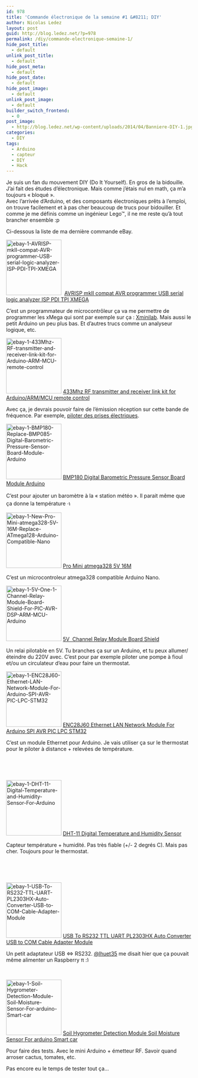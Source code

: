 ```yaml
---
id: 978
title: 'Commande électronique de la semaine #1 &#8211; DIY'
author: Nicolas Ledez
layout: post
guid: http://blog.ledez.net/?p=978
permalink: /diy/commande-electronique-semaine-1/
hide_post_title:
  - default
unlink_post_title:
  - default
hide_post_meta:
  - default
hide_post_date:
  - default
hide_post_image:
  - default
unlink_post_image:
  - default
builder_switch_frontend:
  - 0
post_image:
  - http://blog.ledez.net/wp-content/uploads/2014/04/Banniere-DIY-1.jpg
categories:
  - DIY
tags:
  - Arduino
  - capteur
  - DIY
  - Hack
---
```

Je suis un fan du mouvement DIY (Do It Yourself). En gros de la bidouille.  
J&rsquo;ai fait des études d&rsquo;électronique. Mais comme j&rsquo;étais nul en math, ça m&rsquo;a toujours &laquo;&nbsp;bloqué&nbsp;&raquo;.  
Avec l’arrivée d’Arduino, et des composants électroniques prêts à l’emploi, on trouve facilement et à pas cher beaucoup de trucs pour bidouiller. Et comme je me définis comme un ingénieur Lego™, il ne me reste qu&rsquo;à tout brancher ensemble :p

Ci-dessous la liste de ma dernière commande eBay.<!--more-->

[<img class="alignnone size-thumbnail wp-image-969" alt="ebay-1-AVRISP-mkII-compat-AVR-programmer-USB-serial-logic-analyzer-ISP-PDI-TPI-XMEGA" src="http://blog.ledez.net/wp-content/uploads/2014/04/ebay-1-AVRISP-mkII-compat-AVR-programmer-USB-serial-logic-analyzer-ISP-PDI-TPI-XMEGA-150x150.jpg" width="150" height="150" srcset="http://blog.ledez.net/wp-content/uploads/2014/04/ebay-1-AVRISP-mkII-compat-AVR-programmer-USB-serial-logic-analyzer-ISP-PDI-TPI-XMEGA-150x150.jpg 150w, http://blog.ledez.net/wp-content/uploads/2014/04/ebay-1-AVRISP-mkII-compat-AVR-programmer-USB-serial-logic-analyzer-ISP-PDI-TPI-XMEGA-300x300.jpg 300w, http://blog.ledez.net/wp-content/uploads/2014/04/ebay-1-AVRISP-mkII-compat-AVR-programmer-USB-serial-logic-analyzer-ISP-PDI-TPI-XMEGA.jpg 500w" sizes="(max-width: 150px) 100vw, 150px" />][1]  [AVRISP mkII compat AVR programmer USB serial logic analyzer ISP PDI TPI XMEGA][2]

C&rsquo;est un programmateur de microcontrôleur ça va me permettre de programmer les xMega qui sont par exemple sur ça : [Xminilab][3]. Mais aussi le petit Arduino un peu plus bas. Et d&rsquo;autres trucs comme un analyseur logique, etc.

[<img class="alignnone size-thumbnail wp-image-967" alt="ebay-1-433Mhz-RF-transmitter-and-receiver-link-kit-for-Arduino-ARM-MC​U-remote-control" src="http://blog.ledez.net/wp-content/uploads/2014/04/ebay-1-433Mhz-RF-transmitter-and-receiver-link-kit-for-Arduino-ARM-MC​U-remote-control-150x150.jpg" width="150" height="150" srcset="http://blog.ledez.net/wp-content/uploads/2014/04/ebay-1-433Mhz-RF-transmitter-and-receiver-link-kit-for-Arduino-ARM-MC​U-remote-control-150x150.jpg 150w, http://blog.ledez.net/wp-content/uploads/2014/04/ebay-1-433Mhz-RF-transmitter-and-receiver-link-kit-for-Arduino-ARM-MC​U-remote-control-300x300.jpg 300w" sizes="(max-width: 150px) 100vw, 150px" />][4] [433Mhz RF transmitter and receiver link kit for Arduino/ARM/MC​U remote control][5]

Avec ça, je devrais pouvoir faire de l&rsquo;émission réception sur cette bande de fréquence. Par exemple, [piloter des prises électriques][6].

[<img class="alignnone size-thumbnail wp-image-970" alt="ebay-1-BMP180-Replace-BMP085-Digital-Barometric-Pressure-Sensor-Board-Module-Arduino" src="http://blog.ledez.net/wp-content/uploads/2014/04/ebay-1-BMP180-Replace-BMP085-Digital-Barometric-Pressure-Sensor-Board-Module-Arduino-150x150.jpg" width="150" height="150" srcset="http://blog.ledez.net/wp-content/uploads/2014/04/ebay-1-BMP180-Replace-BMP085-Digital-Barometric-Pressure-Sensor-Board-Module-Arduino-150x150.jpg 150w, http://blog.ledez.net/wp-content/uploads/2014/04/ebay-1-BMP180-Replace-BMP085-Digital-Barometric-Pressure-Sensor-Board-Module-Arduino-300x300.jpg 300w, http://blog.ledez.net/wp-content/uploads/2014/04/ebay-1-BMP180-Replace-BMP085-Digital-Barometric-Pressure-Sensor-Board-Module-Arduino-1024x1024.jpg 1024w, http://blog.ledez.net/wp-content/uploads/2014/04/ebay-1-BMP180-Replace-BMP085-Digital-Barometric-Pressure-Sensor-Board-Module-Arduino.jpg 1600w" sizes="(max-width: 150px) 100vw, 150px" />][7] [BMP180 Digital Barometric Pressure Sensor Board Module Arduino][8]

<span style="line-height: 1.5em;">C&rsquo;est pour ajouter un baromètre à la &laquo;&nbsp;station météo&nbsp;&raquo;. Il parait même que ça donne la température <img src="https://blog.ledez.net/wp-includes/images/smilies/simple-smile.png" alt=":)" class="wp-smiley" style="height: 1em; max-height: 1em;" /></span>

[<img class="alignnone size-thumbnail wp-image-973" alt="ebay-1-New-Pro-Mini-atmega328-5V-16M-Replace-ATmega128-Arduino-Compatible-Nano" src="http://blog.ledez.net/wp-content/uploads/2014/04/ebay-1-New-Pro-Mini-atmega328-5V-16M-Replace-ATmega128-Arduino-Compatible-Nano-150x150.jpg" width="150" height="150" srcset="http://blog.ledez.net/wp-content/uploads/2014/04/ebay-1-New-Pro-Mini-atmega328-5V-16M-Replace-ATmega128-Arduino-Compatible-Nano-150x150.jpg 150w, http://blog.ledez.net/wp-content/uploads/2014/04/ebay-1-New-Pro-Mini-atmega328-5V-16M-Replace-ATmega128-Arduino-Compatible-Nano-300x300.jpg 300w, http://blog.ledez.net/wp-content/uploads/2014/04/ebay-1-New-Pro-Mini-atmega328-5V-16M-Replace-ATmega128-Arduino-Compatible-Nano.jpg 500w" sizes="(max-width: 150px) 100vw, 150px" />][9] [Pro Mini atmega328 5V 16M][10]

C&rsquo;est un microcontroleur atmega328 compatible Arduino Nano.

[<img class="alignnone size-thumbnail wp-image-966" alt="ebay-1-5V-One-1-Channel-Relay-Module-Board-Shield-For-PIC-AVR-DSP-ARM-MCU-Arduino" src="http://blog.ledez.net/wp-content/uploads/2014/04/ebay-1-5V-One-1-Channel-Relay-Module-Board-Shield-For-PIC-AVR-DSP-ARM-MCU-Arduino-150x150.jpg" width="150" height="150" srcset="http://blog.ledez.net/wp-content/uploads/2014/04/ebay-1-5V-One-1-Channel-Relay-Module-Board-Shield-For-PIC-AVR-DSP-ARM-MCU-Arduino-150x150.jpg 150w, http://blog.ledez.net/wp-content/uploads/2014/04/ebay-1-5V-One-1-Channel-Relay-Module-Board-Shield-For-PIC-AVR-DSP-ARM-MCU-Arduino-300x300.jpg 300w, http://blog.ledez.net/wp-content/uploads/2014/04/ebay-1-5V-One-1-Channel-Relay-Module-Board-Shield-For-PIC-AVR-DSP-ARM-MCU-Arduino.jpg 500w" sizes="(max-width: 150px) 100vw, 150px" />][11] [5V  Channel Relay Module Board Shield][12]

Un relai pilotable en 5V. Tu branches ça sur un Arduino, et tu peux allumer/éteindre du 220V avec. C&rsquo;est pour par exemple piloter une pompe à fioul et/ou un circulateur d&rsquo;eau pour faire un thermostat.

[<img class="alignnone size-thumbnail wp-image-972" alt="ebay-1-ENC28J60-Ethernet-LAN-Network-Module-For-Arduino-SPI-AVR-PIC-LPC-STM32" src="http://blog.ledez.net/wp-content/uploads/2014/04/ebay-1-ENC28J60-Ethernet-LAN-Network-Module-For-Arduino-SPI-AVR-PIC-LPC-STM32-150x150.jpg" width="150" height="150" srcset="http://blog.ledez.net/wp-content/uploads/2014/04/ebay-1-ENC28J60-Ethernet-LAN-Network-Module-For-Arduino-SPI-AVR-PIC-LPC-STM32-150x150.jpg 150w, http://blog.ledez.net/wp-content/uploads/2014/04/ebay-1-ENC28J60-Ethernet-LAN-Network-Module-For-Arduino-SPI-AVR-PIC-LPC-STM32-300x300.jpg 300w, http://blog.ledez.net/wp-content/uploads/2014/04/ebay-1-ENC28J60-Ethernet-LAN-Network-Module-For-Arduino-SPI-AVR-PIC-LPC-STM32.jpg 500w" sizes="(max-width: 150px) 100vw, 150px" />][13] [ENC28J60 Ethernet LAN Network Module For Arduino SPI AVR PIC LPC STM32][14]

C&rsquo;est un module Ethernet pour Arduino. Je vais utiliser ça sur le thermostat pour le piloter à distance + relevées de température.

&nbsp;

&nbsp;

[<img class="alignnone size-thumbnail wp-image-971" alt="ebay-1-DHT-11-Digital-Temperature-and-Humidity-Sensor-For-Arduino" src="http://blog.ledez.net/wp-content/uploads/2014/04/ebay-1-DHT-11-Digital-Temperature-and-Humidity-Sensor-For-Arduino-150x150.jpg" width="150" height="150" srcset="http://blog.ledez.net/wp-content/uploads/2014/04/ebay-1-DHT-11-Digital-Temperature-and-Humidity-Sensor-For-Arduino-150x150.jpg 150w, http://blog.ledez.net/wp-content/uploads/2014/04/ebay-1-DHT-11-Digital-Temperature-and-Humidity-Sensor-For-Arduino-300x300.jpg 300w, http://blog.ledez.net/wp-content/uploads/2014/04/ebay-1-DHT-11-Digital-Temperature-and-Humidity-Sensor-For-Arduino-1024x1024.jpg 1024w, http://blog.ledez.net/wp-content/uploads/2014/04/ebay-1-DHT-11-Digital-Temperature-and-Humidity-Sensor-For-Arduino.jpg 1600w" sizes="(max-width: 150px) 100vw, 150px" />][15] [DHT-11 Digital Temperature and Humidity Sensor][16]

Capteur température + humidité. Pas très fiable (+/- 2 degrés C). Mais pas cher. Toujours pour le thermostat.

&nbsp;

&nbsp;

[<img class="alignnone size-thumbnail wp-image-977" alt="ebay-1-USB-To-RS232-TTL-UART-PL2303HX-Auto-Converter-USB-to-COM-Cable-Adapter-Module" src="http://blog.ledez.net/wp-content/uploads/2014/04/ebay-1-USB-To-RS232-TTL-UART-PL2303HX-Auto-Converter-USB-to-COM-Cable-Adapter-Module-150x150.jpg" width="150" height="150" srcset="http://blog.ledez.net/wp-content/uploads/2014/04/ebay-1-USB-To-RS232-TTL-UART-PL2303HX-Auto-Converter-USB-to-COM-Cable-Adapter-Module-150x150.jpg 150w, http://blog.ledez.net/wp-content/uploads/2014/04/ebay-1-USB-To-RS232-TTL-UART-PL2303HX-Auto-Converter-USB-to-COM-Cable-Adapter-Module-300x300.jpg 300w, http://blog.ledez.net/wp-content/uploads/2014/04/ebay-1-USB-To-RS232-TTL-UART-PL2303HX-Auto-Converter-USB-to-COM-Cable-Adapter-Module.jpg 500w" sizes="(max-width: 150px) 100vw, 150px" />][17] [USB To RS232 TTL UART PL2303HX Auto Converter USB to COM Cable Adapter Module][18]

Un petit adaptateur USB <=> RS232. [@lhuet35][19] me disait hier que ça pouvait même alimenter un Raspberry π <img src="https://blog.ledez.net/wp-includes/images/smilies/simple-smile.png" alt=":)" class="wp-smiley" style="height: 1em; max-height: 1em;" />

&nbsp;

[<img class="alignnone size-thumbnail wp-image-976" alt="ebay-1-Soil-Hygrometer-Detection-Module-Soil-Moisture-Sensor-For-arduino-Smart-car" src="http://blog.ledez.net/wp-content/uploads/2014/04/ebay-1-Soil-Hygrometer-Detection-Module-Soil-Moisture-Sensor-For-arduino-Smart-car-150x150.jpg" width="150" height="150" srcset="http://blog.ledez.net/wp-content/uploads/2014/04/ebay-1-Soil-Hygrometer-Detection-Module-Soil-Moisture-Sensor-For-arduino-Smart-car-150x150.jpg 150w, http://blog.ledez.net/wp-content/uploads/2014/04/ebay-1-Soil-Hygrometer-Detection-Module-Soil-Moisture-Sensor-For-arduino-Smart-car-300x300.jpg 300w, http://blog.ledez.net/wp-content/uploads/2014/04/ebay-1-Soil-Hygrometer-Detection-Module-Soil-Moisture-Sensor-For-arduino-Smart-car.jpg 500w" sizes="(max-width: 150px) 100vw, 150px" />][20] [Soil Hygrometer Detection Module Soil Moisture Sensor For arduino Smart car][21]

Pour faire des tests. Avec le mini Arduino + émetteur RF. Savoir quand arroser cactus, tomates, etc.

Pas encore eu le temps de tester tout ça&#8230;

 [1]: http://blog.ledez.net/wp-content/uploads/2014/04/ebay-1-AVRISP-mkII-compat-AVR-programmer-USB-serial-logic-analyzer-ISP-PDI-TPI-XMEGA.jpg
 [2]: http://www.ebay.com/itm/-/130957221330 "AVRISP mkII compat AVR programmer USB serial logic analyzer ISP PDI TPI XMEGA"
 [3]: http://www.gabotronics.com/development-boards/xmega-xminilab.htm
 [4]: http://blog.ledez.net/wp-content/uploads/2014/04/ebay-1-433Mhz-RF-transmitter-and-receiver-link-kit-for-Arduino-ARM-MC​U-remote-control.jpg
 [5]: http://www.ebay.com/itm/-/180929057924 "RF 433Mhz"
 [6]: http://electroinfoperso.blogspot.fr/2013/05/raspberrypi-commander-des-prises-de.html
 [7]: http://blog.ledez.net/wp-content/uploads/2014/04/ebay-1-BMP180-Replace-BMP085-Digital-Barometric-Pressure-Sensor-Board-Module-Arduino.jpg
 [8]: http://www.ebay.com/itm/-/200915895472
 [9]: http://blog.ledez.net/wp-content/uploads/2014/04/ebay-1-New-Pro-Mini-atmega328-5V-16M-Replace-ATmega128-Arduino-Compatible-Nano.jpg
 [10]: http://www.ebay.com/itm/-/200957063666 "Arduino Mini compatible"
 [11]: http://blog.ledez.net/wp-content/uploads/2014/04/ebay-1-5V-One-1-Channel-Relay-Module-Board-Shield-For-PIC-AVR-DSP-ARM-MCU-Arduino.jpg
 [12]: http://www.ebay.com/itm/-/310566336050 "Relai 5V"
 [13]: http://blog.ledez.net/wp-content/uploads/2014/04/ebay-1-ENC28J60-Ethernet-LAN-Network-Module-For-Arduino-SPI-AVR-PIC-LPC-STM32.jpg
 [14]: http://www.ebay.com/itm/-/310670027142
 [15]: http://blog.ledez.net/wp-content/uploads/2014/04/ebay-1-DHT-11-Digital-Temperature-and-Humidity-Sensor-For-Arduino.jpg
 [16]: http://www.ebay.com/itm/-/310670531620 "DHT 11"
 [17]: http://blog.ledez.net/wp-content/uploads/2014/04/ebay-1-USB-To-RS232-TTL-UART-PL2303HX-Auto-Converter-USB-to-COM-Cable-Adapter-Module.jpg
 [18]: http://www.ebay.com/itm/-/310676792112 "USB/RS232"
 [19]: https://twitter.com/lhuet35/ "lhuet35 sur Twitter"
 [20]: http://blog.ledez.net/wp-content/uploads/2014/04/ebay-1-Soil-Hygrometer-Detection-Module-Soil-Moisture-Sensor-For-arduino-Smart-car.jpg
 [21]: http://www.ebay.com/itm/-/400364471802 "Capteur humidité"
